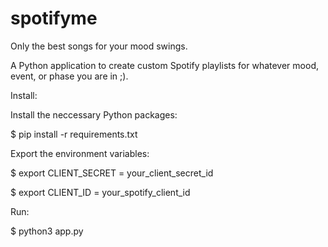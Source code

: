 # spotifyme
Only the best songs for your mood swings.

A Python application to create custom Spotify playlists for whatever mood, event, or phase you are in ;). 

Install: 

Install the neccessary Python packages: 

$ pip install -r requirements.txt

Export the environment variables: 

$ export CLIENT_SECRET = your_client_secret_id

$ export CLIENT_ID = your_spotify_client_id

Run:

$ python3 app.py